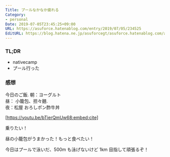 ```yaml
---
Title: プールなかなか疲れる
Category:
- personal
Date: 2019-07-05T23:45:25+09:00
URL: https://asuforce.hatenablog.com/entry/2019/07/05/234525
EditURL: https://blog.hatena.ne.jp/asuforcegt/asuforce.hatenablog.com/atom/entry/17680117127213858105
---
```


### TL;DR
- nativecamp  
- プール行った
 
### 感想
今日のご飯. 
朝：ヨーグルト  
昼： 小籠包、担々麺.  
夜：松屋 おろしポン酢牛丼


[https://youtu.be/bTierQmUw68:embed:cite]



乗りたい！

昼の小籠包がうまかった！もっと食べたい！

今日はプールで泳いだ、500m も泳げないけど 1km 目指して頑張るぞ！
